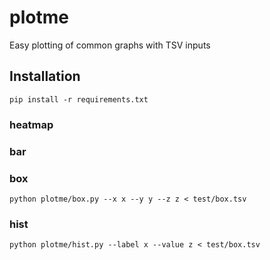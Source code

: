 # plotme

Easy plotting of common graphs with TSV inputs

## Installation
```
pip install -r requirements.txt
```

### heatmap

### bar

### box
```
python plotme/box.py --x x --y y --z z < test/box.tsv
```

### hist
```
python plotme/hist.py --label x --value z < test/box.tsv
```
